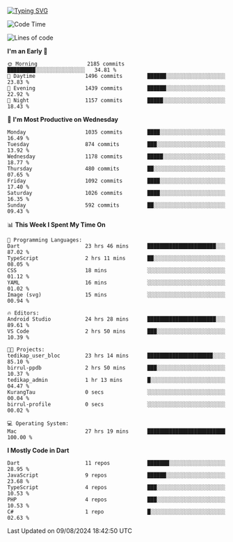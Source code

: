 
<a href="https://git.io/typing-svg"><img src="https://readme-typing-svg.demolab.com?font=Source+Code+Pro&pause=1000&random=false&width=435&lines=Hey+%F0%9F%A5%B6+iam+Yaskraz" alt="Typing SVG" /></a>
<!--START_SECTION:waka-->
![Code Time](http://img.shields.io/badge/Code%20Time-441%20hrs%2042%20mins-blue)

![Lines of code](https://img.shields.io/badge/From%20Hello%20World%20I%27ve%20Written-3.6%20million%20lines%20of%20code-blue)

**I'm an Early 🐤** 

```text
🌞 Morning                2185 commits        █████████░░░░░░░░░░░░░░░░   34.81 % 
🌆 Daytime                1496 commits        ██████░░░░░░░░░░░░░░░░░░░   23.83 % 
🌃 Evening                1439 commits        ██████░░░░░░░░░░░░░░░░░░░   22.92 % 
🌙 Night                  1157 commits        █████░░░░░░░░░░░░░░░░░░░░   18.43 % 
```
📅 **I'm Most Productive on Wednesday** 

```text
Monday                   1035 commits        ████░░░░░░░░░░░░░░░░░░░░░   16.49 % 
Tuesday                  874 commits         ███░░░░░░░░░░░░░░░░░░░░░░   13.92 % 
Wednesday                1178 commits        █████░░░░░░░░░░░░░░░░░░░░   18.77 % 
Thursday                 480 commits         ██░░░░░░░░░░░░░░░░░░░░░░░   07.65 % 
Friday                   1092 commits        ████░░░░░░░░░░░░░░░░░░░░░   17.40 % 
Saturday                 1026 commits        ████░░░░░░░░░░░░░░░░░░░░░   16.35 % 
Sunday                   592 commits         ██░░░░░░░░░░░░░░░░░░░░░░░   09.43 % 
```


📊 **This Week I Spent My Time On** 

```text
💬 Programming Languages: 
Dart                     23 hrs 46 mins      ██████████████████████░░░   87.02 % 
TypeScript               2 hrs 11 mins       ██░░░░░░░░░░░░░░░░░░░░░░░   08.05 % 
CSS                      18 mins             ░░░░░░░░░░░░░░░░░░░░░░░░░   01.12 % 
YAML                     16 mins             ░░░░░░░░░░░░░░░░░░░░░░░░░   01.02 % 
Image (svg)              15 mins             ░░░░░░░░░░░░░░░░░░░░░░░░░   00.94 % 

🔥 Editors: 
Android Studio           24 hrs 28 mins      ██████████████████████░░░   89.61 % 
VS Code                  2 hrs 50 mins       ███░░░░░░░░░░░░░░░░░░░░░░   10.39 % 

🐱‍💻 Projects: 
tedikap_user_bloc        23 hrs 14 mins      █████████████████████░░░░   85.10 % 
birrul-ppdb              2 hrs 50 mins       ███░░░░░░░░░░░░░░░░░░░░░░   10.37 % 
tedikap_admin            1 hr 13 mins        █░░░░░░░░░░░░░░░░░░░░░░░░   04.47 % 
KurangTau                0 secs              ░░░░░░░░░░░░░░░░░░░░░░░░░   00.04 % 
birrul-profile           0 secs              ░░░░░░░░░░░░░░░░░░░░░░░░░   00.02 % 

💻 Operating System: 
Mac                      27 hrs 19 mins      █████████████████████████   100.00 % 
```

**I Mostly Code in Dart** 

```text
Dart                     11 repos            ███████░░░░░░░░░░░░░░░░░░   28.95 % 
JavaScript               9 repos             ██████░░░░░░░░░░░░░░░░░░░   23.68 % 
TypeScript               4 repos             ███░░░░░░░░░░░░░░░░░░░░░░   10.53 % 
PHP                      4 repos             ███░░░░░░░░░░░░░░░░░░░░░░   10.53 % 
C#                       1 repo              █░░░░░░░░░░░░░░░░░░░░░░░░   02.63 % 
```




 Last Updated on 09/08/2024 18:42:50 UTC
<!--END_SECTION:waka-->
